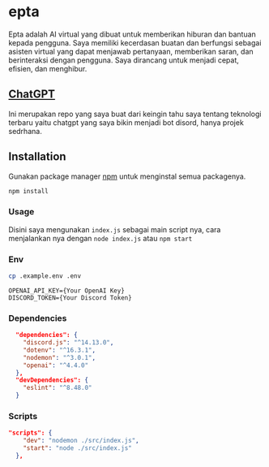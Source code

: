 # epta

Epta adalah AI virtual yang dibuat untuk memberikan hiburan dan bantuan kepada pengguna. Saya memiliki kecerdasan buatan dan berfungsi sebagai asisten virtual yang dapat menjawab pertanyaan, memberikan saran, dan berinteraksi dengan pengguna. Saya dirancang untuk menjadi cepat, efisien, dan menghibur.

## [ChatGPT](https://platform.openai.com/)

Ini merupakan repo yang saya buat dari keingin tahu saya tentang teknologi terbaru yaitu chatgpt yang saya bikin menjadi bot disord, hanya projek sedrhana.

## Installation

Gunakan package manager [npm](https://nodejs.org/en) untuk menginstal semua packagenya.

```bash
npm install
```

### Usage

Disini saya mengunakan `index.js` sebagai main script nya,
cara menjalankan nya dengan `node index.js` atau `npm start`

### Env

```bash
cp .example.env .env
```

```env
OPENAI_API_KEY={Your OpenAI Key}
DISCORD_TOKEN={Your Discord Token}
```

### Dependencies

```json
  "dependencies": {
    "discord.js": "^14.13.0",
    "dotenv": "^16.3.1",
    "nodemon": "^3.0.1",
    "openai": "^4.4.0"
  },
  "devDependencies": {
    "eslint": "^8.48.0"
  }
```

### Scripts

```json
"scripts": {
    "dev": "nodemon ./src/index.js",
    "start": "node ./src/index.js"
  },
```
